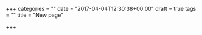 +++
categories = ""
date = "2017-04-04T12:30:38+00:00"
draft = true
tags = ""
title = "New page"

+++
